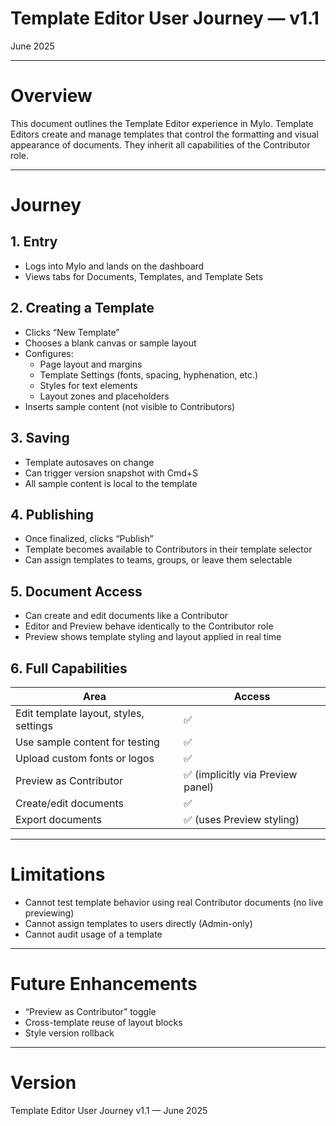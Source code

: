 # Template Editor User Journey — v1.1

June 2025

---

# Overview

This document outlines the Template Editor experience in Mylo. Template Editors create and manage templates that control the formatting and visual appearance of documents. They inherit all capabilities of the Contributor role.

---

# Journey

## 1. Entry

- Logs into Mylo and lands on the dashboard
- Views tabs for Documents, Templates, and Template Sets

## 2. Creating a Template

- Clicks “New Template”
- Chooses a blank canvas or sample layout
- Configures:
  - Page layout and margins
  - Template Settings (fonts, spacing, hyphenation, etc.)
  - Styles for text elements
  - Layout zones and placeholders
- Inserts sample content (not visible to Contributors)

## 3. Saving

- Template autosaves on change
- Can trigger version snapshot with Cmd+S
- All sample content is local to the template

## 4. Publishing

- Once finalized, clicks “Publish”
- Template becomes available to Contributors in their template selector
- Can assign templates to teams, groups, or leave them selectable

## 5. Document Access

- Can create and edit documents like a Contributor
- Editor and Preview behave identically to the Contributor role
- Preview shows template styling and layout applied in real time

## 6. Full Capabilities

| Area | Access |
|------|--------|
| Edit template layout, styles, settings | ✅ |
| Use sample content for testing | ✅ |
| Upload custom fonts or logos | ✅ |
| Preview as Contributor | ✅ (implicitly via Preview panel) |
| Create/edit documents | ✅ |
| Export documents | ✅ (uses Preview styling) |

---

# Limitations

- Cannot test template behavior using real Contributor documents (no live previewing)
- Cannot assign templates to users directly (Admin-only)
- Cannot audit usage of a template

---

# Future Enhancements

- “Preview as Contributor” toggle
- Cross-template reuse of layout blocks
- Style version rollback

---

# Version

Template Editor User Journey v1.1 — June 2025
